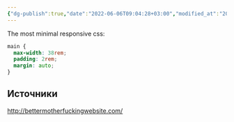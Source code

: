 ```yaml
---
{"dg-publish":true,"date":"2022-06-06T09:04:28+03:00","modified_at":"2024-03-13T09:45:21+03:00","dg-path":"/css snippets.md","permalink":"/css-snippets/","dgPassFrontmatter":true}
---
```



The most minimal responsive css:
```css
main {
  max-width: 38rem;
  padding: 2rem;
  margin: auto;
}
```


## Источники

http://bettermotherfuckingwebsite.com/
